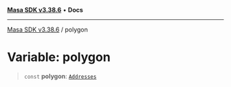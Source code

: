 [**Masa SDK v3.38.6**](../README.md) • **Docs**

***

[Masa SDK v3.38.6](../globals.md) / polygon

# Variable: polygon

> `const` **polygon**: [`Addresses`](../interfaces/Addresses.md)
